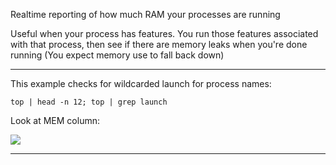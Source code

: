 Realtime reporting of how much RAM your processes are running

Useful when your process has features. You run those features associated with that process, then see if there are memory leaks when you're done running (You expect memory use to fall back down)

---


This example checks for wildcarded launch for process names:

```
top | head -n 12; top | grep launch
```

Look at MEM column:

![](JUkW2JT.png)

---

